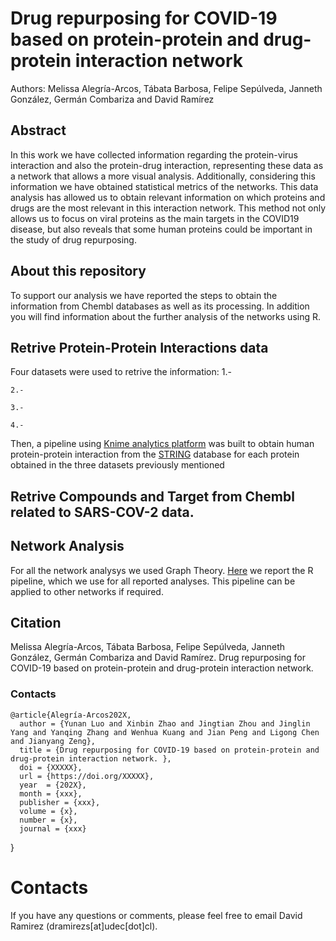 # Drug repurposing for COVID-19 based on protein-protein and drug-protein interaction network

Authors: Melissa Alegría-Arcos, Tábata Barbosa, Felipe Sepúlveda, Janneth González, Germán Combariza and David Ramírez

## Abstract
In this work we have collected information regarding the protein-virus interaction and also the protein-drug interaction, representing these data as a network that allows a more visual analysis. Additionally, considering this information we have obtained statistical metrics of the networks. This data analysis has allowed us to obtain relevant information on which proteins and drugs are the most relevant in this interaction network. This method not only allows us to focus on viral proteins as the main targets in the COVID19 disease, but also reveals that some human proteins could be important in the study of drug repurposing.

## About this repository
To support our analysis we have reported the steps to obtain the information from Chembl databases as well as its processing. In addition you will find information about the further analysis of the networks using R.
 
 ## Retrive Protein-Protein Interactions data

Four datasets were used to retrive the information:
    1.-
    
    2.-
    
    3.-
    
    4.-
    
Then, a pipeline using [Knime analytics platform](https://www.knime.com/str) was built to obtain human protein-protein interaction from the [STRING](https://string-db.org/) database for each protein obtained in the three datasets previously mentioned
 
 ## Retrive Compounds and Target from Chembl related to SARS-COV-2 data.
 
 
 
 ## Network Analysis
 
 For all the network analysys we used Graph Theory. [Here](https://github.com/ramirezlab/COVID-protein-drug-network/tree/main/R-NetworkAnalysis) we report the R pipeline, which we use for all reported analyses.  This pipeline can be applied to other networks if required.
 
 
 ## Citation

Melissa Alegría-Arcos, Tábata Barbosa, Felipe Sepúlveda, Janneth González, Germán Combariza and David Ramírez. Drug repurposing for COVID-19 based on protein-protein and drug-protein interaction network. 



### Contacts

    @article{Alegría-Arcos202X,
      author = {Yunan Luo and Xinbin Zhao and Jingtian Zhou and Jinglin Yang and Yanqing Zhang and Wenhua Kuang and Jian Peng and Ligong Chen and Jianyang Zeng},
      title = {Drug repurposing for COVID-19 based on protein-protein and drug-protein interaction network. },
      doi = {XXXXX},
      url = {https://doi.org/XXXXX},
      year  = {202X},
      month = {xxx},
      publisher = {xxx},
      volume = {x},
      number = {x},
      journal = {xxx}
   }

# Contacts

If you have any questions or comments, please feel free to email David Ramirez (dramirezs[at]udec[dot]cl).

